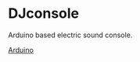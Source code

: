 # DJconsole
Arduino based electric sound console.


[Arduino](https://www.youtube.com/watch?v=Io8vtgQWIP8&feature=youtu.be)
